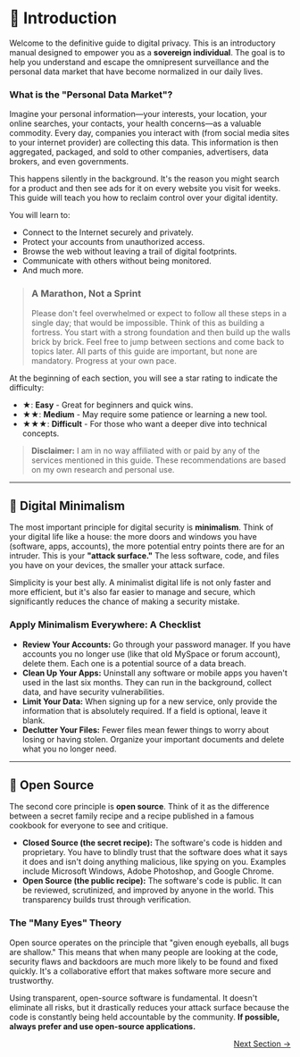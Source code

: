 # 📖 Introduction

Welcome to the definitive guide to digital privacy. This is an introductory manual designed to empower you as a **sovereign individual**. The goal is to help you understand and escape the omnipresent surveillance and the personal data market that have become normalized in our daily lives.

### What is the "Personal Data Market"?

Imagine your personal information—your interests, your location, your online searches, your contacts, your health concerns—as a valuable commodity. Every day, companies you interact with (from social media sites to your internet provider) are collecting this data. This information is then aggregated, packaged, and sold to other companies, advertisers, data brokers, and even governments.

This happens silently in the background. It's the reason you might search for a product and then see ads for it on every website you visit for weeks. This guide will teach you how to reclaim control over your digital identity.

You will learn to:
-   Connect to the Internet securely and privately.
-   Protect your accounts from unauthorized access.
-   Browse the web without leaving a trail of digital footprints.
-   Communicate with others without being monitored.
-   And much more.

> ### A Marathon, Not a Sprint
>
> Please don't feel overwhelmed or expect to follow all these steps in a single day; that would be impossible. Think of this as building a fortress. You start with a strong foundation and then build up the walls brick by brick. Feel free to jump between sections and come back to topics later. All parts of this guide are important, but none are mandatory. Progress at your own pace.

At the beginning of each section, you will see a star rating to indicate the difficulty:

-   ★: **Easy** - Great for beginners and quick wins.
-   ★★: **Medium** - May require some patience or learning a new tool.
-   ★★★: **Difficult** - For those who want a deeper dive into technical concepts.

> **Disclaimer:** I am in no way affiliated with or paid by any of the services mentioned in this guide. These recommendations are based on my own research and personal use.

---

## 🧹 Digital Minimalism

The most important principle for digital security is **minimalism**. Think of your digital life like a house: the more doors and windows you have (software, apps, accounts), the more potential entry points there are for an intruder. This is your **"attack surface."** The less software, code, and files you have on your devices, the smaller your attack surface.

Simplicity is your best ally. A minimalist digital life is not only faster and more efficient, but it's also far easier to manage and secure, which significantly reduces the chance of making a security mistake.

### Apply Minimalism Everywhere: A Checklist

-   **Review Your Accounts:** Go through your password manager. If you have accounts you no longer use (like that old MySpace or forum account), delete them. Each one is a potential source of a data breach.
-   **Clean Up Your Apps:** Uninstall any software or mobile apps you haven't used in the last six months. They can run in the background, collect data, and have security vulnerabilities.
-   **Limit Your Data:** When signing up for a new service, only provide the information that is absolutely required. If a field is optional, leave it blank.
-   **Declutter Your Files:** Fewer files mean fewer things to worry about losing or having stolen. Organize your important documents and delete what you no longer need.

---

## 🤝 Open Source

The second core principle is **open source**. Think of it as the difference between a secret family recipe and a recipe published in a famous cookbook for everyone to see and critique.

-   **Closed Source (the secret recipe):** The software's code is hidden and proprietary. You have to blindly trust that the software does what it says it does and isn't doing anything malicious, like spying on you. Examples include Microsoft Windows, Adobe Photoshop, and Google Chrome.
-   **Open Source (the public recipe):** The software's code is public. It can be reviewed, scrutinized, and improved by anyone in the world. This transparency builds trust through verification.

### The "Many Eyes" Theory

Open source operates on the principle that "given enough eyeballs, all bugs are shallow." This means that when many people are looking at the code, security flaws and backdoors are much more likely to be found and fixed quickly. It's a collaborative effort that makes software more secure and trustworthy.

Using transparent, open-source software is fundamental. It doesn't eliminate all risks, but it drastically reduces your attack surface because the code is constantly being held accountable by the community. **If possible, always prefer and use open-source applications.**

<div class="next-section-button-container">
<p align="right"><a href="/#/threat-modeling" class="next-section-button">Next Section &rarr;</a></p>
</div>
